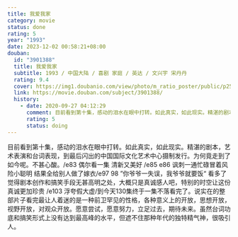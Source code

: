 ```yaml
---
title: 我爱我家
category: movie
status: done
rating: 5
year: "1993"
date: 2023-12-02 00:58:21+08:00
douban:
  id: "3901388"
  title: 我爱我家
  subtitle: 1993 / 中国大陆 / 喜剧 家庭 / 英达 / 文兴宇 宋丹丹
  rating: 9.4
  cover: https://img1.doubanio.com/view/photo/m_ratio_poster/public/p2573778068.jpg
  link: https://movie.douban.com/subject/3901388/
  history:
    - date: 2020-09-27 04:12:29
      comment: 目前看到第十集，感动的泪水在眼中打转。如此真实，如此现实。精湛的剧本，艺术表演和台词表现，到最后闪出的中国国际文化艺术中心摄制发行。为何竟走到了如今呢。不甚心酸。
      rating: 5
      status: doing
---
```


目前看到第十集，感动的泪水在眼中打转。如此真实，如此现实。精湛的剧本，艺术表演和台词表现，到最后闪出的中国国际文化艺术中心摄制发行。为何竟走到了如今呢。不甚心酸。/e83 偶尔看一集 清新又美好 /e85 e86 讽刺一通忙碌冒着风险小聪明 结果全给别人做了嫁衣/e97 98 ”你爷爷一失误，我爷爷就要饭“ 看多了觉得剧本创作和搞笑手段无甚高明之处，大概只是真诚感人吧，特别的时空让这份真诚更加珍贵 /e103 浮夸假大虚/到今天130集终于一集不落看完了。说实在的整部片子看完最让人着迷的是一种前卫罕见的性格，各种意义上的开放，思想开放，视野开放，对观众开放。愿意尝试，愿意努力，立足过去，期待未来。虽然台词功底和搞笑形式上没有达到最高峰的水平，但遮不住那种年代的独特精气神，很吸引人。

